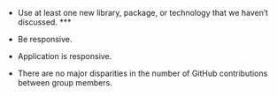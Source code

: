 * Use at least one new library, package, or technology that we haven’t discussed. ***

* Be responsive.

* Application is responsive.

* There are no major disparities in the number of GitHub contributions between group members.
